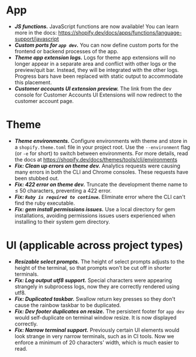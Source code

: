 <!--
If your feature is significant enough that CLI users will want to know about it,
write a short summary sentence here. This is a draft document and will be
finalized when a new minor version is released.

Notes should look like this:

# App

* ***A cool thing.*** Rather than doing the annoying thing you used to do, you can
now do a different and much cooler thing.
* ***A faster thing.*** The `command` command was sped up by 3x in most cases.

# Theme

* ***Another cool thing.*** You get the idea by now.
-->

# App

* ***JS functions.*** JavaScript functions are now available! You can learn more
in the docs: https://shopify.dev/docs/apps/functions/language-support/javascript
* ***Custom ports for `app dev`.*** You can now define custom ports for the
frontend or backend processes of the app.
* ***Theme app extension logs.*** Logs for theme app extensions will no longer
appear in a separate area and conflict with other logs or the preview/quit bar.
Instead, they will be integrated with the other logs. Progress bars have been
replaced with static output to accommodate this placement.
* ***Customer accounts UI extension preview.*** The link from the dev console for
Customer Accounts UI Extensions will now redirect to the customer account page.

# Theme

* ***Theme environments.*** Configure environments with theme and store in a
`shopify.theme.toml` file in your project root. Use the `--environment` flag (or
`-e` for short) to switch between environments. For more details, read the docs
at https://shopify.dev/docs/themes/tools/cli/environments
* ***Fix: Clean up errors on theme dev.*** Analytics requests were causing many
errors in both the CLI and Chrome consoles. These requests have been stubbed out.
* ***Fix: 422 error on theme dev.*** Truncate the development theme name to ≤ 50
characters, preventing a 422 error.
* ***Fix: `Ruby is required to continue`.*** Eliminate error where the CLI can't
find the ruby executable.
* ***Fix: gem install permissions issues.*** Use a local directory for gem
installations, avoiding permissions issues users experienced when installing to
their system gem directory.

# UI (applicable across project types)

* ***Resizable select prompts.*** The height of select prompts adjusts to the
height of the terminal, so that prompts won't be cut off in shorter terminals.
* ***Fix: Log output utf8 support.*** Special characters were appearing strangely
in subprocess logs, now they are correctly rendered using utf8.
* ***Fix: Duplicated taskbar.*** Swallow return key presses so they don't cause
the rainbow taskbar to be duplicated.
* ***Fix: Dev footer duplicates on resize.*** The persistent footer for `app dev`
would self-duplicate on terminal window resize. It is now displayed correctly.
* ***Fix: Narrow terminal support.*** Previously certain UI elements would look
strange in very narrow terminals, such as in CI tools. Now we enforce a minimum
of 20 characters' width, which is much easier to read.
